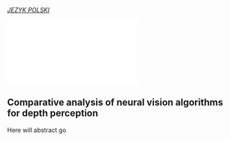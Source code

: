 *[JĘZYK POLSKI](README.md)*

![PDF](./out/EE-dyplom.pdf)

## Comparative analysis of neural vision algorithms for depth perception

Here will abstract go
